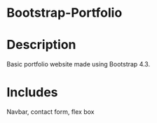 # Bootstrap-Portfolio

# Description

Basic portfolio website made using Bootstrap 4.3. 

# Includes
Navbar, contact form, flex box